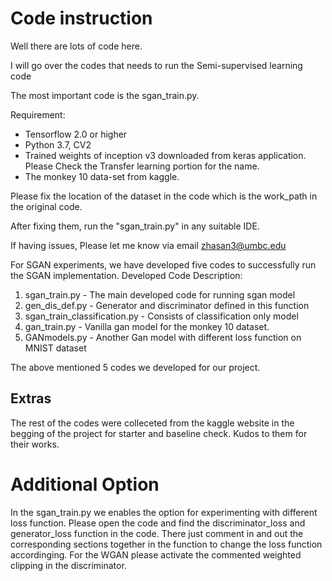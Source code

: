 # Code instruction
Well there are lots of code here.

I will go over the codes that needs to run the Semi-supervised learning code


The most important code is the sgan_train.py. 

Requirement: 
- Tensorflow 2.0 or higher
- Python 3.7, CV2
- Trained weights of inception v3 downloaded from keras application. Please Check the Transfer learning portion for the name.
- The monkey 10 data-set from kaggle. 

Please fix the location of the dataset in the code which is the work_path in the original code. 

After fixing them, run the "sgan_train.py" in any suitable IDE. 

If having issues, Please let me know via email zhasan3@umbc.edu

For SGAN experiments, we have developed five codes to successfully run the SGAN implementation. 
Developed Code Description: 

1. sgan_train.py  -  The main developed code for running sgan model
2. gen_dis_def.py - Generator and discriminator defined in this function
3. sgan_train_classification.py  -  Consists of classification only model
4. gan_train.py  - Vanilla gan model for the monkey 10 dataset.
5. GANmodels.py - Another Gan model with different loss function on MNIST dataset

The above mentioned 5 codes we developed for our project. 
## Extras

The rest of the codes were colleceted from the kaggle website in the begging of the project for starter and baseline check. Kudos to them for their works. 


# Additional Option

In the sgan_train.py we enables the option for experimenting with different loss function. Please open the code and find the discriminator_loss and generator_loss function in the code. There just comment in and out the corresponding sections together in the function to change the loss function accordinging. For the WGAN please activate the commented weighted clipping in the discriminator. 
